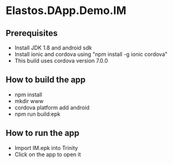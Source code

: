 # Elastos.DApp.Demo.IM

## Prerequisites
- Install JDK 1.8 and android sdk
- Install ionic and cordova using "npm install -g ionic cordova"
- This build uses cordova version 7.0.0

## How to build the app
- npm install
- mkdir www
- cordova platform add android
- npm run build:epk

## How to run the app
- Import IM.epk into Trinity
- Click on the app to open it